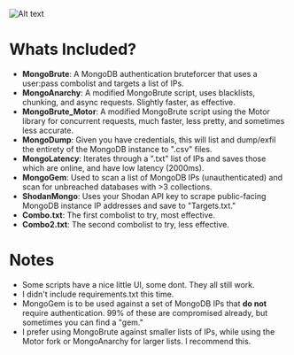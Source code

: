 ![Alt text](https://i.postimg.cc/fbFNz9xK/mongotools.jpg)

# Whats Included?
- **MongoBrute**: A MongoDB authentication bruteforcer that uses a user:pass combolist and targets a list of IPs.
- **MongoAnarchy**: A modified MongoBrute script, uses blacklists, chunking, and async requests. Slightly faster, as effective.
- **MongoBrute_Motor**: A modified MongoBrute script using the Motor library for concurrent requests, much faster, less pretty, and sometimes less accurate.
- **MongoDump**: Given you have credentials, this will list and dump/exfil the entirety of the MongoDB instance to ".csv" files.
- **MongoLatency**: Iterates through a ".txt" list of IPs and saves those which are online, and have low latency (2000ms).
- **MongoGem**: Used to scan a list of MongoDB IPs (unauthenticated) and scan for unbreached databases with >3 collections.
- **ShodanMongo**: Uses your Shodan API key to scrape public-facing MongoDB instance IP addresses and save to "Targets.txt."
- **Combo.txt**: The first combolist to try, most effective.
- **Combo2.txt**: The second combolist to try, less effective.

# Notes
- Some scripts have a nice little UI, some dont. They all still work.
- I didn't include requirements.txt this time.
- MongoGem is to be used against a set of MongoDB IPs that **do not** require authentication. 99% of these are compromised already, but sometimes you can find a "gem."
- I prefer using MongoBrute against smaller lists of IPs, while using the Motor fork or MongoAnarchy for larger lists. I recommend this.

